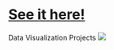 # [See it here!](https://calvinjamesheath.github.io/Visualize-Data-with-a-Bar-Chart-/)
Data Visualization Projects
![](https://github.com/CalvinJamesHeath/Visualize-Data-with-a-Bar-Chart-/blob/master/img.png?raw=true)
